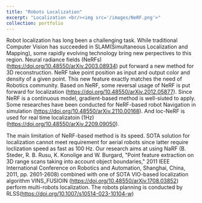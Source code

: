 ```yaml
---
title: "Robots Localization"
excerpt: "Localization <br/><img src='/images/NeRF.png'>"
collection: portfolio
---
```


<p align = "justify"> 

Robot localization has long been a challenging task. While traditional Computer Vision has succeeded in SLAM(Simultaneous Localization and Mapping), some rapidly evolving technology bring new perpectives to this region. Neural radiance fields (NeRFs) (https://doi.org/10.48550/arXiv.2003.08934) put forward a new method for 3D reconstruction. NeRF take point position as input and output color and density of a given point. This new feature exactly matches the need of Robotics community. Based on NeRF, some reversal usage of NeRF is put forward for localization (https://doi.org/10.48550/arXiv.2012.05877). Since NeRF is a continuous model, gradient-based method is well-siuted to apply. Some researches have been conducted for NeRF-based robot Navigation in simulation (https://doi.org/10.48550/arXiv.2110.00168). And loc-NeRF is used for real time localizatoin (1Hz) (https://doi.org/10.48550/arXiv.2209.09050). 

The main limitation of NeRF-based method is its speed. SOTA solution for localization cannot meet requirement for aerial robots since latter require loclization speed as fast as 100 Hz. Our research aims at using NaRF (B. Steder, R. B. Rusu, K. Konolige and W. Burgard, "Point feature extraction on 3D range scans taking into account object boundaries," 2011 IEEE International Conference on Robotics and Automation, Shanghai, China, 2011, pp. 2601-2608) combined with one of SOTA VIO-based localization algorithm VINS_FUSIOIN (https://doi.org/10.48550/arXiv.1708.03852) perform multi-robots localization. The robots planning is conducted by RLSS(https://doi.org/10.1007/s10514-023-10104-w)

</p>